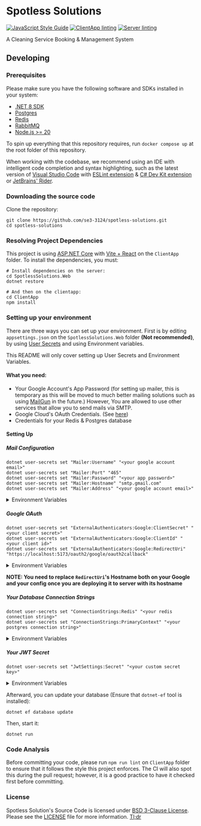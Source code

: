 # Spotless Solutions

[![JavaScript Style Guide](https://img.shields.io/badge/code_style-standard-brightgreen.svg)](https://standardjs.com)
[![ClientApp linting](https://github.com/se3-3124/spotless-solutions/actions/workflows/client_linting.yml/badge.svg)](https://github.com/se3-3124/spotless-solutions/actions/workflows/client_linting.yml)
[![Server linting](https://github.com/se3-3124/spotless-solutions/actions/workflows/server_linting.yml/badge.svg)](https://github.com/se3-3124/spotless-solutions/actions/workflows/server_linting.yml)

A Cleaning Service Booking & Management System

## Developing

### Prerequisites

Please make sure you have the following software and SDKs installed in your system:

- [.NET 8 SDK](https://dotnet.microsoft.com/en-us/download)
- [Postgres](https://www.postgresql.org/)
- [Redis](https://redis.io/)
- [RabbitMQ](https://www.rabbitmq.com/)
- [Node.js >= 20](https://nodejs.org/en)

To spin up everything that this repository requires, run `docker compose up` at the
root folder of this repository.

When working with the codebase, we recommend using an IDE with intelligent code
completion and syntax highlighting, such as the latest version of [Visual Studio Code](https://code.visualstudio.com/)
with [ESLint extension](https://marketplace.visualstudio.com/items?itemName=dbaeumer.vscode-eslint) &
[C# Dev Kit extension](https://marketplace.visualstudio.com/items?itemName=ms-dotnettools.csdevkit) or
[JetBrains' Rider](https://www.jetbrains.com/rider/).

### Downloading the source code

Clone the repository:

```
git clone https://github.com/se3-3124/spotless-solutions.git
cd spotless-solutions
```

### Resolving Project Dependencies

This project is using [ASP.NET Core](https://dotnet.microsoft.com/en-us/apps/aspnet) with [Vite + React](https://vitejs.dev/)
on the `ClientApp` folder. To install the dependencies, you must:

```
# Install dependencies on the server:
cd SpotlessSolutions.Web
dotnet restore

# And then on the clientapp:
cd ClientApp
npm install
```

### Setting up your environment

There are three ways you can set up your environment.
First is by editing `appsettings.json` on the
`SpotlessSolutions.Web` folder **(Not recommended)**,
by using [User Secrets](https://learn.microsoft.com/en-us/aspnet/core/security/app-secrets?view=aspnetcore-8.0)
and using Environment variables.

This README will only cover setting up User Secrets and Environment Variables.

#### What you need:

- Your Google Account's App Password (for setting up mailer, this is temporary as this will be moved to much
  better mailing solutions such as using [MailGun](https://www.mailgun.com/) in the future.) However,
  You are allowed to use other services that allow you to send mails via SMTP.
- Google Cloud's OAuth Credentials. (See [here](https://developers.google.com/identity/protocols/oauth2))
- Credentials for your Redis & Postgres database

#### Setting Up

##### Mail Configuration

```
dotnet user-secrets set "Mailer:Username" "<your google account email>"
dotnet user-secrets set "Mailer:Port" "465"
dotnet user-secrets set "Mailer:Password" "<your app password>"
dotnet user-secrets set "Mailer:Hostname" "smtp.gmail.com"
dotnet user-secrets set "Mailer:Address" "<your google account email>"
```

<details>
  <summary>Environment Variables</summary>

```
Mailer__Username=your_google_account_email
Mailer__Port=465
Mailer__Password=your_app_password
Mailer__Hostname=smtp.gmail.com
Mailer__Address=your_google_account_email
```
</details>

##### Google OAuth

```
dotnet user-secrets set "ExternalAuthenticators:Google:ClientSecret" "<your client secret>"
dotnet user-secrets set "ExternalAuthenticators:Google:ClientId" "<your client id>"
dotnet user-secrets set "ExternalAuthenticators:Google:RedirectUri" "https://localhost:5173/oauth2/google/oauth2callback"
```

<details>
  <summary>Environment Variables</summary>

```
ExternalAuthenticators__Google__ClientSecret=your_client_secret
ExternalAuthenticators__Google__ClientId=your_client_id
ExternalAuthenticators__Google__RedirectUri=https://localhost:5173/oauth2/google/oauth2callback
```
</details>

**NOTE: You need to replace `RedirectUri`'s Hostname both on your Google and your config once you are
deploying it to server with its hostname**

##### Your Database Connection Strings

```
dotnet user-secrets set "ConnectionStrings:Redis" "<your redis connection string>"
dotnet user-secrets set "ConnectionStrings:PrimaryContext" "<your postgres connection string>"
```

<details>
  <summary>Environment Variables</summary>

```
ConnectionStrings__Redis=your_redis_connection_string
ConnectionStrings__PrimaryContext=your_postgres_connection_string
```
</details>

##### Your JWT Secret

```
dotnet user-secrets set "JwtSettings:Secret" "<your custom secret key>"
```

<details>
  <summary>Environment Variables</summary>

```
JwtSettings__Secret=your_custom_secret_key
```
</details>

Afterward, you can update your database (Ensure that `dotnet-ef` tool is installed):

```
dotnet ef database update
```

Then, start it:

```
dotnet run
```

### Code Analysis

Before committing your code, please run `npm run lint` on `ClientApp` folder to ensure that
it follows the style this project enforces.
The CI will also spot this during the pull
request; however, it is a good practice to have it checked first before committing.

### License

Spotless Solution's Source Code is licensed under [BSD 3-Clause License](https://spdx.org/licenses/BSD-3-Clause.html).
Please see the [LICENSE](LICENSE) file for more information.
[Tl;dr](https://www.tldrlegal.com/license/bsd-3-clause-license-revised)
